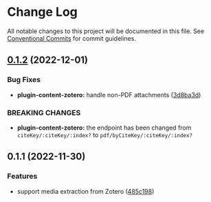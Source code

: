 # Change Log

All notable changes to this project will be documented in this file.
See [Conventional Commits](https://conventionalcommits.org) for commit guidelines.

## [0.1.2](https://github.com/chenlijun99/autoanki/compare/@autoanki/zotero-bbt-rpc@0.1.1...@autoanki/zotero-bbt-rpc@0.1.2) (2022-12-01)

### Bug Fixes

- **plugin-content-zotero:** handle non-PDF attachments ([3d8ba3d](https://github.com/chenlijun99/autoanki/commit/3d8ba3d08c68bd98cdf620855edaf73c0e5c304e))

### BREAKING CHANGES

- **plugin-content-zotero:** the endpoint has been changed from `citeKey/:citeKey/:index?`
  to `pdf/byCiteKey/:citeKey/:index?`

## 0.1.1 (2022-11-30)

### Features

- support media extraction from Zotero ([485c198](https://github.com/chenlijun99/autoanki/commit/485c1987859f09f33e5c7b93dc806f248d96df60))
